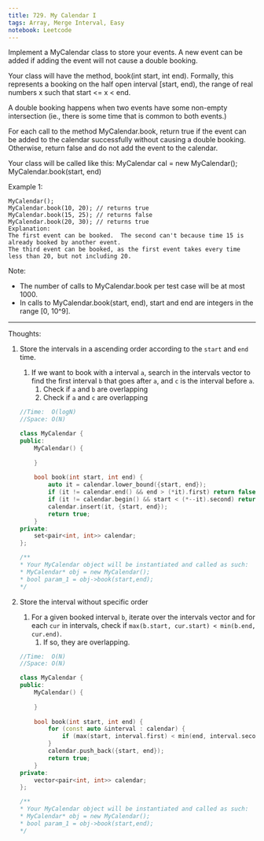```yaml
---
title: 729. My Calendar I
tags: Array, Merge Interval, Easy
notebook: Leetcode
---
```


Implement a MyCalendar class to store your events. A new event can be added if adding the event will not cause a double booking.

Your class will have the method, book(int start, int end). Formally, this represents a booking on the half open interval [start, end), the range of real numbers x such that start <= x < end.

A double booking happens when two events have some non-empty intersection (ie., there is some time that is common to both events.)

For each call to the method MyCalendar.book, return true if the event can be added to the calendar successfully without causing a double booking. Otherwise, return false and do not add the event to the calendar.

Your class will be called like this: MyCalendar cal = new MyCalendar(); MyCalendar.book(start, end)

Example 1:
```
MyCalendar();
MyCalendar.book(10, 20); // returns true
MyCalendar.book(15, 25); // returns false
MyCalendar.book(20, 30); // returns true
Explanation: 
The first event can be booked.  The second can't because time 15 is already booked by another event.
The third event can be booked, as the first event takes every time less than 20, but not including 20.
``` 

Note:

- The number of calls to MyCalendar.book per test case will be at most 1000.
- In calls to MyCalendar.book(start, end), start and end are integers in the range [0, 10^9].
 

----------
Thoughts:
1. Store the intervals in a ascending order according to the `start` and `end` time.
   1. If we want to book with a interval `a`, search in the intervals vector to find the first interval `b` that goes after `a`, and `c` is the interval before `a`.
      1. Check if `a` and `b` are overlapping 
      2. Check if `a` and `c` are overlapping
    ```c++
    //Time:  O(logN)
    //Space: O(N)

    class MyCalendar {
    public:
        MyCalendar() {
            
        }
        
        bool book(int start, int end) {
            auto it = calendar.lower_bound({start, end});
            if (it != calendar.end() && end > (*it).first) return false;
            if (it != calendar.begin() && start < (*--it).second) return false;
            calendar.insert(it, {start, end});
            return true;
        }
    private:
        set<pair<int, int>> calendar;
    };

    /**
    * Your MyCalendar object will be instantiated and called as such:
    * MyCalendar* obj = new MyCalendar();
    * bool param_1 = obj->book(start,end);
    */
    ```
2. Store the interval without specific order 
   1. For a given booked interval `b`, iterate over the intervals vector and for each `cur` in intervals, check if `max(b.start, cur.start) < min(b.end, cur.end)`.
      1. If so, they are overlapping.

    ```c++
    //Time:  O(N)
    //Space: O(N)

    class MyCalendar {
    public:
        MyCalendar() {
            
        }
        
        bool book(int start, int end) {
            for (const auto &interval : calendar) {
                if (max(start, interval.first) < min(end, interval.second)) return false;
            }
            calendar.push_back({start, end});
            return true;
        }
    private:
        vector<pair<int, int>> calendar;
    };

    /**
    * Your MyCalendar object will be instantiated and called as such:
    * MyCalendar* obj = new MyCalendar();
    * bool param_1 = obj->book(start,end);
    */
    ```